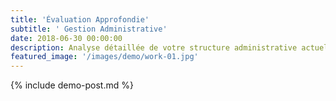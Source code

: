 ```yaml
---
title: 'Évaluation Approfondie'
subtitle: ' Gestion Administrative'
date: 2018-06-30 00:00:00
description: Analyse détaillée de votre structure administrative actuelle. Identification des opportunités d'optimisation des processus.
featured_image: '/images/demo/work-01.jpg'
---
```


{% include demo-post.md %}
